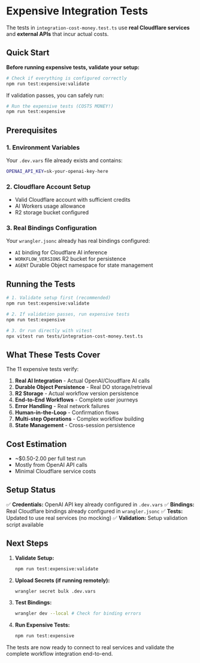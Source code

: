 # Expensive Integration Tests

The tests in `integration-cost-money.test.ts` use **real Cloudflare services** and **external APIs** that incur actual costs.

## Quick Start

**Before running expensive tests, validate your setup:**

```bash
# Check if everything is configured correctly
npm run test:expensive:validate
```

If validation passes, you can safely run:

```bash
# Run the expensive tests (COSTS MONEY!)
npm run test:expensive
```

## Prerequisites

### 1. Environment Variables

Your `.dev.vars` file already exists and contains:

```bash
OPENAI_API_KEY=sk-your-openai-key-here
```

### 2. Cloudflare Account Setup

- Valid Cloudflare account with sufficient credits
- AI Workers usage allowance
- R2 storage bucket configured

### 3. Real Bindings Configuration

Your `wrangler.jsonc` already has real bindings configured:

- `AI` binding for Cloudflare AI inference
- `WORKFLOW_VERSIONS` R2 bucket for persistence
- `AGENT` Durable Object namespace for state management

## Running the Tests

```bash
# 1. Validate setup first (recommended)
npm run test:expensive:validate

# 2. If validation passes, run expensive tests
npm run test:expensive

# 3. Or run directly with vitest
npx vitest run tests/integration-cost-money.test.ts
```

## What These Tests Cover

The 11 expensive tests verify:

1. **Real AI Integration** - Actual OpenAI/Cloudflare AI calls
2. **Durable Object Persistence** - Real DO storage/retrieval
3. **R2 Storage** - Actual workflow version persistence
4. **End-to-End Workflows** - Complete user journeys
5. **Error Handling** - Real network failures
6. **Human-in-the-Loop** - Confirmation flows
7. **Multi-step Operations** - Complex workflow building
8. **State Management** - Cross-session persistence

## Cost Estimation

- ~$0.50-2.00 per full test run
- Mostly from OpenAI API calls
- Minimal Cloudflare service costs

## Setup Status

✅ **Credentials:** OpenAI API key already configured in `.dev.vars`
✅ **Bindings:** Real Cloudflare bindings already configured in `wrangler.jsonc`
✅ **Tests:** Updated to use real services (no mocking)
✅ **Validation:** Setup validation script available

## Next Steps

1. **Validate Setup:**

   ```bash
   npm run test:expensive:validate
   ```

2. **Upload Secrets (if running remotely):**

   ```bash
   wrangler secret bulk .dev.vars
   ```

3. **Test Bindings:**

   ```bash
   wrangler dev --local # Check for binding errors
   ```

4. **Run Expensive Tests:**
   ```bash
   npm run test:expensive
   ```

The tests are now ready to connect to real services and validate the complete workflow integration end-to-end.
